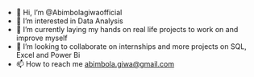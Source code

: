 - 👋 Hi, I’m @Abimbolagiwaofficial
- 👀 I’m interested in Data Analysis
- 🌱 I’m currently laying my hands on real life projects to work on and improve myself
- 💞️ I’m looking to collaborate on internships and more projects on SQL, Excel and Power Bi
- 📫 How to reach me abimbola.giwa@gmail.com

<!---
Abimbolagiwaofficial/Abimbolagiwaofficial is a ✨ special ✨ repository because its `README.md` (this file) appears on your GitHub profile.
You can click the Preview link to take a look at your changes.
--->
